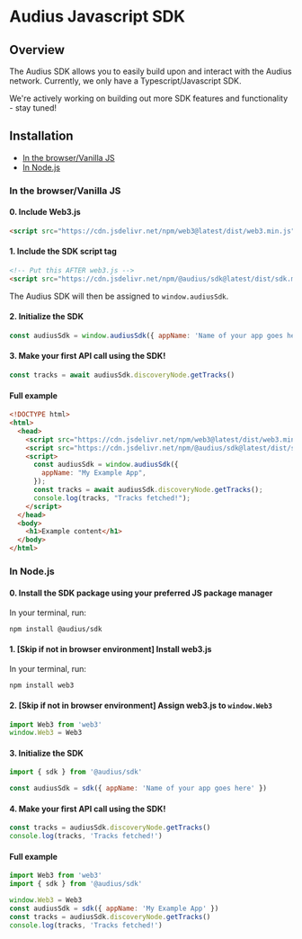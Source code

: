 # Audius Javascript SDK

## Overview

The Audius SDK allows you to easily build upon and interact with the Audius network. Currently, we only have a Typescript/Javascript SDK.

We're actively working on building out more SDK features and functionality - stay tuned!

## Installation

- [In the browser/Vanilla JS](#in-the-browservanilla-js)
- [In Node.js](#in-nodejs)

### In the browser/Vanilla JS

#### 0. Include Web3.js

```html
<script src="https://cdn.jsdelivr.net/npm/web3@latest/dist/web3.min.js"></script>
```

#### 1. Include the SDK script tag

```html
<!-- Put this AFTER web3.js -->
<script src="https://cdn.jsdelivr.net/npm/@audius/sdk@latest/dist/sdk.min.js"></script>
```

The Audius SDK will then be assigned to `window.audiusSdk`.

#### 2. Initialize the SDK

```js
const audiusSdk = window.audiusSdk({ appName: 'Name of your app goes here' })
```

#### 3. Make your first API call using the SDK!

```js
const tracks = await audiusSdk.discoveryNode.getTracks()
```

#### Full example

```html title="index.html"
<!DOCTYPE html>
<html>
  <head>
    <script src="https://cdn.jsdelivr.net/npm/web3@latest/dist/web3.min.js"></script>
    <script src="https://cdn.jsdelivr.net/npm/@audius/sdk@latest/dist/sdk.min.js"></script>
    <script>
      const audiusSdk = window.audiusSdk({
        appName: "My Example App",
      });
      const tracks = await audiusSdk.discoveryNode.getTracks();
      console.log(tracks, "Tracks fetched!");
    </script>
  </head>
  <body>
    <h1>Example content</h1>
  </body>
</html>
```

### In Node.js

#### 0. Install the SDK package using your preferred JS package manager

In your terminal, run:

```bash"
npm install @audius/sdk
```

#### 1. [Skip if not in browser environment] Install web3.js

In your terminal, run:

```bash"
npm install web3
```

#### 2. [Skip if not in browser environment] Assign web3.js to `window.Web3`

```js
import Web3 from 'web3'
window.Web3 = Web3
```

#### 3. Initialize the SDK

```js
import { sdk } from '@audius/sdk'

const audiusSdk = sdk({ appName: 'Name of your app goes here' })
```

#### 4. Make your first API call using the SDK!

```js
const tracks = audiusSdk.discoveryNode.getTracks()
console.log(tracks, 'Tracks fetched!')
```

#### Full example

```js title="app.js"
import Web3 from 'web3'
import { sdk } from '@audius/sdk'

window.Web3 = Web3
const audiusSdk = sdk({ appName: 'My Example App' })
const tracks = audiusSdk.discoveryNode.getTracks()
console.log(tracks, 'Tracks fetched!')
```
